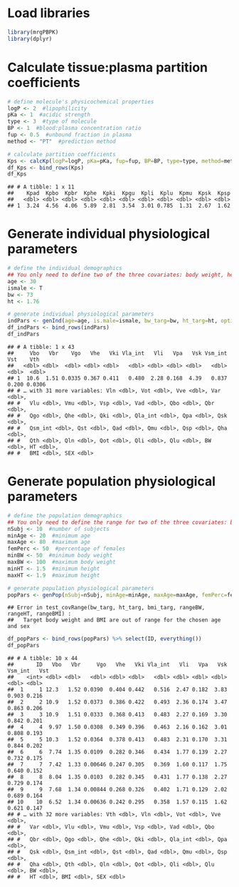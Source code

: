 
# Load libraries

``` r
library(mrgPBPK)
library(dplyr)
```

# Calculate tissue:plasma partition coefficients

``` r
# define molecule's physicochemical properties
logP <- 2  #lipophilicity
pKa <- 1  #acidic strength
type <- 3  #type of molecule
BP <- 1  #blood:plasma concentration ratio
fup <- 0.5  #unbound fraction in plasma
method <- "PT"  #prediction method

# calculate partition coefficients
Kps <- calcKp(logP=logP, pKa=pKa, fup=fup, BP=BP, type=type, method=method)
df_Kps <- bind_rows(Kps)
df_Kps
```

    ## # A tibble: 1 x 11
    ##    Kpad  Kpbo  Kpbr  Kphe  Kpki  Kpgu  Kpli  Kplu  Kpmu  Kpsk  Kpsp
    ##   <dbl> <dbl> <dbl> <dbl> <dbl> <dbl> <dbl> <dbl> <dbl> <dbl> <dbl>
    ## 1  3.24  4.56  4.06  5.89  2.81  3.54  3.01 0.785  1.31  2.67  1.62

# Generate individual physiological parameters

``` r
# define the individual demographics
## You only need to define two of the three covariates: body weight, height, and BMI
age <- 30
ismale <- T
bw <- 73
ht <- 1.76

# generate individual physiological parameters
indPars <- genInd(age=age, is.male=ismale, bw_targ=bw, ht_targ=ht, optimize = TRUE)
df_indPars <- bind_rows(indPars)
df_indPars
```

    ## # A tibble: 1 x 43
    ##     Vbo   Vbr    Vgo   Vhe   Vki Vla_int   Vli   Vpa   Vsk Vsm_int   Vst    Vth
    ##   <dbl> <dbl>  <dbl> <dbl> <dbl>   <dbl> <dbl> <dbl> <dbl>   <dbl> <dbl>  <dbl>
    ## 1  10.6  1.51 0.0335 0.367 0.411   0.480  2.28 0.168  4.39   0.837 0.200 0.0306
    ## # … with 31 more variables: Vln <dbl>, Vot <dbl>, Vve <dbl>, Var <dbl>,
    ## #   Vlu <dbl>, Vmu <dbl>, Vsp <dbl>, Vad <dbl>, Qbo <dbl>, Qbr <dbl>,
    ## #   Qgo <dbl>, Qhe <dbl>, Qki <dbl>, Qla_int <dbl>, Qpa <dbl>, Qsk <dbl>,
    ## #   Qsm_int <dbl>, Qst <dbl>, Qad <dbl>, Qmu <dbl>, Qsp <dbl>, Qha <dbl>,
    ## #   Qth <dbl>, Qln <dbl>, Qot <dbl>, Qli <dbl>, Qlu <dbl>, BW <dbl>, HT <dbl>,
    ## #   BMI <dbl>, SEX <dbl>

# Generate population physiological parameters

``` r
# define the population demographics
## You only need to define the range for two of the three covariates: body weight, height, and BMI
nSubj <- 10  #number of subjects
minAge <- 20  #minimum age
maxAge <- 80  #maximum age
femPerc <- 50  #percentage of females
minBW <- 50  #minimum body weight
maxBW <- 100  #maximum body weight
minHT <- 1.5  #minimum height
maxHT <- 1.9  #maximum height

# generate population physiological parameters
popPars <- genPop(nSubj=nSubj, minAge=minAge, maxAge=maxAge, femPerc=femPerc, minBW=minBW, maxBW=maxBW, minHT=minHT, maxHT=maxHT, optimize = FALSE)
```

    ## Error in test_covRange(bw_targ, ht_targ, bmi_targ, rangeBW, rangeHT, rangeBMI) : 
    ##   Target body weight and BMI are out of range for the chosen age and sex

``` r
df_popPars <- bind_rows(popPars) %>% select(ID, everything())
df_popPars
```

    ## # A tibble: 10 x 44
    ##       ID   Vbo   Vbr     Vgo   Vhe   Vki Vla_int   Vli   Vpa   Vsk Vsm_int   Vst
    ##    <int> <dbl> <dbl>   <dbl> <dbl> <dbl>   <dbl> <dbl> <dbl> <dbl>   <dbl> <dbl>
    ##  1     1 12.3   1.52 0.0390  0.404 0.442   0.516  2.47 0.182  3.83   0.903 0.216
    ##  2     2 10.9   1.52 0.0373  0.386 0.422   0.493  2.36 0.174  3.47   0.863 0.206
    ##  3     3 10.9   1.51 0.0333  0.368 0.413   0.483  2.27 0.169  3.30   0.842 0.201
    ##  4     4  9.97  1.50 0.0308  0.349 0.396   0.463  2.16 0.162  3.01   0.808 0.193
    ##  5     5 10.3   1.52 0.0364  0.378 0.413   0.483  2.31 0.170  3.31   0.844 0.202
    ##  6     6  7.74  1.35 0.0109  0.282 0.346   0.434  1.77 0.139  2.27   0.732 0.175
    ##  7     7  7.42  1.33 0.00646 0.247 0.305   0.369  1.60 0.117  1.75   0.640 0.152
    ##  8     8  8.04  1.35 0.0103  0.282 0.345   0.431  1.77 0.138  2.27   0.729 0.174
    ##  9     9  7.68  1.34 0.00844 0.268 0.326   0.402  1.71 0.129  2.02   0.689 0.164
    ## 10    10  6.52  1.34 0.00636 0.242 0.295   0.358  1.57 0.115  1.62   0.621 0.147
    ## # … with 32 more variables: Vth <dbl>, Vln <dbl>, Vot <dbl>, Vve <dbl>,
    ## #   Var <dbl>, Vlu <dbl>, Vmu <dbl>, Vsp <dbl>, Vad <dbl>, Qbo <dbl>,
    ## #   Qbr <dbl>, Qgo <dbl>, Qhe <dbl>, Qki <dbl>, Qla_int <dbl>, Qpa <dbl>,
    ## #   Qsk <dbl>, Qsm_int <dbl>, Qst <dbl>, Qad <dbl>, Qmu <dbl>, Qsp <dbl>,
    ## #   Qha <dbl>, Qth <dbl>, Qln <dbl>, Qot <dbl>, Qli <dbl>, Qlu <dbl>, BW <dbl>,
    ## #   HT <dbl>, BMI <dbl>, SEX <dbl>
